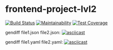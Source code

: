 # frontend-project-lvl2


[![Build Status](https://travis-ci.org/kir58/frontend-project-lvl2.svg?branch=master)](https://travis-ci.org/kir58/frontend-project-lvl2) [![Maintainability](https://api.codeclimate.com/v1/badges/2abdbf164972417fc054/maintainability)](https://codeclimate.com/github/kir58/frontend-project-lvl2/maintainability) [![Test Coverage](https://api.codeclimate.com/v1/badges/2abdbf164972417fc054/test_coverage)](https://codeclimate.com/github/kir58/frontend-project-lvl2/test_coverage)

gendiff file1.json file2.json:
[![asciicast](https://asciinema.org/a/279031.png)](https://asciinema.org/a/279031)

gendiff file1.yaml file2.yaml:
[![asciicast](https://asciinema.org/a/280314.png)](https://asciinema.org/a/280314)
